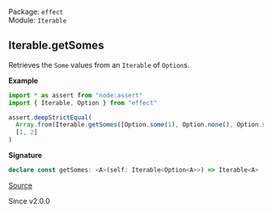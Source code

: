 Package: `effect`<br />
Module: `Iterable`<br />

## Iterable.getSomes

Retrieves the `Some` values from an `Iterable` of `Option`s.

**Example**

```ts
import * as assert from "node:assert"
import { Iterable, Option } from "effect"

assert.deepStrictEqual(
  Array.from(Iterable.getSomes([Option.some(1), Option.none(), Option.some(2)])),
  [1, 2]
)
```

**Signature**

```ts
declare const getSomes: <A>(self: Iterable<Option<A>>) => Iterable<A>
```

[Source](https://github.com/Effect-TS/effect/tree/main/packages/effect/src/Iterable.ts#L851)

Since v2.0.0